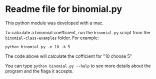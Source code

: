 # Readme file for binomial.py

This python module was developed with a mac.

To calculate a binomial coefficient, run the `binomial.py` script from the `binomial-class-examples` folder. For example:

```
python binomial.py -n 10 -k 5
```
The code above will calculate the cofficient for "10 choose 5"

You can type `python binomial.py --help` to see more details about the program and the flags it accepts.